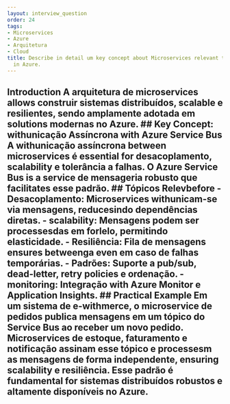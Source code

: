 ```yaml
---
layout: interview_question
order: 24
tags:
- Microservices
- Azure
- Arquitetura
- Cloud
title: Describe in detail um key concept about Microservices relevant to architecture
  in Azure.
---
```


## Introduction A arquitetura de microservices allows construir sistemas distribuídos, scalable e resilientes, sendo amplamente adotada em solutions modernas no Azure. ## Key Concept: withunicação Assíncrona with Azure Service Bus A withunicação assíncrona between microservices é essential for desacoplamento, scalability e tolerância a falhas. O Azure Service Bus is a service de mensageria robusto que facilitates esse padrão. ## Tópicos Relevbefore - **Desacoplamento:** Microservices withunicam-se via mensagens, reducesindo dependências diretas. - **scalability:** Mensagens podem ser processesdas em forlelo, permitindo elasticidade. - **Resiliência:** Fila de mensagens ensures betweenga even em caso de falhas temporárias. - **Padrões:** Suporte a pub/sub, dead-letter, retry policies e ordenação. - **monitoring:** Integração with Azure Monitor e Application Insights. ## Practical Example Em um sistema de e-withmerce, o microservice de pedidos publica mensagens em um tópico do Service Bus ao receber um novo pedido. Microservices de estoque, faturamento e notificação assinam esse tópico e processesm as mensagens de forma independente, ensuring scalability e resiliência. Esse padrão é fundamental for sistemas distribuídos robustos e altamente disponíveis no Azure.